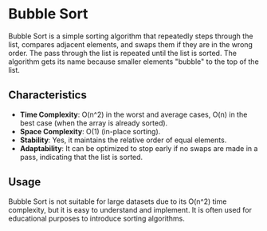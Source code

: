 # Bubble Sort

Bubble Sort is a simple sorting algorithm that repeatedly steps through the list, compares adjacent elements, and swaps them if they are in the wrong order. The pass through the list is repeated until the list is sorted. The algorithm gets its name because smaller elements "bubble" to the top of the list.

## Characteristics

- **Time Complexity**: O(n^2) in the worst and average cases, O(n) in the best case (when the array is already sorted).
- **Space Complexity**: O(1) (in-place sorting).
- **Stability**: Yes, it maintains the relative order of equal elements.
- **Adaptability**: It can be optimized to stop early if no swaps are made in a pass, indicating that the list is sorted.

## Usage

Bubble Sort is not suitable for large datasets due to its O(n^2) time complexity, but it is easy to understand and implement. It is often used for educational purposes to introduce sorting algorithms.
